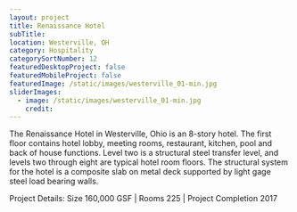 ```yaml
---
layout: project
title: Renaissance Hotel
subTitle:
location: Westerville, OH
category: Hospitality
categorySortNumber: 12
featuredDesktopProject: false
featuredMobileProject: false
featuredImage: /static/images/westerville_01-min.jpg
sliderImages:
  - image: /static/images/westerville_01-min.jpg
    credit:
---
```

The Renaissance Hotel in Westerville, Ohio is an 8-story hotel.  The first floor contains hotel lobby, meeting rooms, restaurant, kitchen, pool and back of house functions.  Level two is a structural steel transfer level, and levels two through eight are typical hotel room floors.  The structural system for the hotel is a composite slab on metal deck supported by light gage steel load bearing walls.  

Project Details:  Size 160,000 GSF | Rooms 225 | Project Completion 2017



































